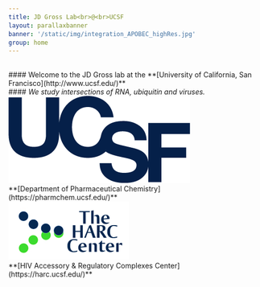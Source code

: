 ```yaml
---
title: JD Gross Lab<br>@<br>UCSF
layout: parallaxbanner
banner: '/static/img/integration_APOBEC_highRes.jpg'
group: home
---
```




<br>
#### Welcome to the JD Gross lab at the **[University of California, San Francisco](http://www.ucsf.edu/)**    
<br>
#### <i> We study intersections of RNA, ubiquitin and viruses. </i>
<br>






<div class="divider"></div>

<div class="row member">

<div class="col s6 m6 center">
<img class="home-logo" src='/static/img/UCSFlogo.png' alt="UCSF">
<br> **[Department of Pharmaceutical Chemistry](https://pharmchem.ucsf.edu/)** 
</div>

<div class="col s6 m6 center">
<img class="home-logo" src='/static/img/HARC.gif' alt="HARC"> 
<br> **[HIV Accessory & Regulatory Complexes Center](https://harc.ucsf.edu/)** 
</div>

</div>
